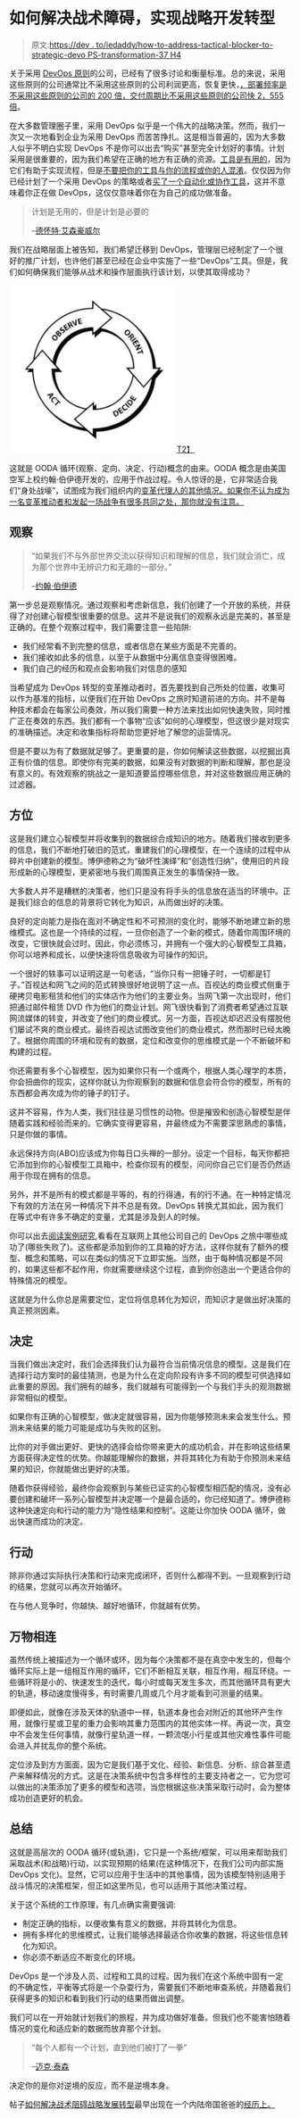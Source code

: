 # 如何解决战术障碍，实现战略开发转型

> 原文:[https://dev . to/iedaddy/how-to-address-tactical-blocker-to-strategic-devo PS-transformation-37 H4](https://dev.to/iedaddy/how-to-address-tactical-blockers-to-strategic-devops-transformation-37h4)

关于采用 [DevOps 原则](http://iedaddy.com/2016/10/implementing-devops-principles/)的公司，已经有了很多讨论和衡量标准。总的来说，采用这些原则的公司通常比不采用这些原则的公司利润更高，恢复更快，[，部署频率是不采用这些原则的公司的 200 倍，交付周期比不采用这些原则的公司快 2，555 倍](https://www.theregister.co.uk/2017/06/06/state_of_devops_low_performers_are_fast_but_ignore_quality/)。

在大多数管理圈子里，采用 DevOps 似乎是一个伟大的战略决策。然而，我们一次又一次地看到企业为采用 DevOps 而苦苦挣扎。这是相当普遍的，因为大多数人似乎不明白实现 DevOps 不是你可以出去“购买”甚至完全计划好的事情。计划采用是很重要的，因为我们希望在正确的地方有正确的资源。[工具是有用的](https://dev.to/iedaddy/focus-on-devops-core-tool-categories-14lj-temp-slug-5838912)，因为它们有助于实现流程，但是[不要把你的工具与你的流程或你的人混淆](http://iedaddy.com/2017/03/devops-job-title-tools-or-process/)。仅仅因为你已经计划了一个采用 DevOps 的策略或者[买了一个自动化或协作工具](https://dev.to/iedaddy/focus-on-devops-core-tool-categories-14lj-temp-slug-5838912)，这并不意味着你正在做 DevOps，这仅仅意味着你在为自己的成功做准备。

> 计划是无用的，但是计划是必要的
> 
> –[德怀特·艾森豪威尔](https://en.wikipedia.org/wiki/Dwight_D._Eisenhower)

我们在战略层面上被告知，我们希望迁移到 DevOps，管理层已经制定了一个很好的推广计划，也许他们甚至已经在企业中实施了一些“DevOps”工具。但是，我们如何确保我们能够从战术和操作层面执行该计划，以使其取得成功？

[![](img/23145d3ef618dfc38e7287e96c2e27f9.png)T2】](http://iedaddy.com/wp-content/uploads/2018/01/OODA-loop.png)

这就是 OODA 循环(观察、定向、决定、行动)概念的由来。OODA 概念是由美国空军上校约翰·伯伊德开发的，应用于作战过程。令人惊讶的是，它非常适合我们“身处战壕”，试图成为我们组织内的[变革代理人的其他情况。如果你不认为成为一名变革推动者和发起一场战争有很多共同之处，那你就没有注意。](http://searchcio.techtarget.com/definition/change-agent)

## 观察

> “如果我们不与外部世界交流以获得知识和理解的信息，我们就会消亡，成为那个世界中无辨识力和无趣的一部分。”
> 
> –[约翰·伯伊德](https://en.wikipedia.org/wiki/John_Boyd_(military_strategist))

第一步总是观察情况。通过观察和考虑新信息，我们创建了一个开放的系统，并获得了对创建心智模型很重要的信息。这并不是说我们的观察永远是完美的，甚至是正确的。在整个观察过程中，我们需要注意一些陷阱:

*   我们经常看不到完整的信息，或者信息在某些方面是不完善的。
*   我们接收如此多的信息，以至于从数据中分离信息变得很困难。
*   我们自己的经历和观点会影响我们对信息的感知

当希望成为 DevOps 转型的变革推动者时，首先要找到自己所处的位置，收集可以作为基准的指标，以便我们在开始 DevOps 之旅时知道前进的方向。并不是每种技术都会在每家公司奏效，所以我们需要一种方法来找出如何快速失败，同时推广正在奏效的东西。我们都有一个事物“应该”如何的心理模型，但这很少是对现实的准确描述。决定和收集指标将帮助您更好地了解您的运营情况。

但是不要以为有了数据就足够了。更重要的是，你如何解读这些数据，以挖掘出真正有价值的信息。即使你有完美的数据，如果没有对数据的判断和理解，那也是没有意义的。有效观察的挑战之一是知道要监控哪些信息，并对这些数据应用正确的过滤器。

## 方位

这是我们建立心智模型并将收集到的数据综合成知识的地方。随着我们接收到更多的信息，我们不断地打破旧的范式，重建我们的心理模型，在一个连续的过程中从碎片中创建新的模型。博伊德称之为“破坏性演绎”和“创造性归纳”，使用旧的片段形成新的心理模型，更紧密地与我们周围真正发生的事情保持一致。

大多数人并不是糟糕的决策者，他们只是没有将手头的信息放在适当的环境中。正是我们综合的信息的背景将它转化为知识，从而做出好的决策。

良好的定向能力是指在面对不确定性和不可预测的变化时，能够不断地建立新的思维模式。这也是一个持续的过程，一旦你创造了一个新的模式，随着你周围环境的改变，它很快就会过时。因此，你必须练习，并拥有一个强大的心智模型工具箱，你可以培养和成长，以便快速将信息吸收为可操作的知识。

一个很好的轶事可以证明这是一句老话，“当你只有一把锤子时，一切都是钉子。”百视达和网飞之间的范式转换很好地说明了这一点。百视达的商业模式侧重于硬拷贝电影租赁和他们的实体店作为他们的主要业务。当网飞第一次出现时，他们把通过邮件租赁 DVD 作为他们的商业计划。网飞很快看到了消费者希望通过互联网流媒体的转变，并改变了他们的商业模式。另一方面，百视达却迟迟没有摆脱他们屡试不爽的商业模式。最终百视达试图改变他们的商业模式，然而那时已经太晚了。根据你周围的环境和现有的数据，定位和改变你的思维模式是一个不断破坏和构建的过程。

你还需要有多个心智模型，因为如果你只有一个或两个，根据人类心理学的本质，你会扭曲你的现实，这样你就认为你观察到的数据和信息会符合你的模型，所有的东西都会再次成为你的锤子的钉子。

这并不容易，作为人类，我们往往是习惯性的动物。但是摧毁和创造心智模型是伴随着实践和经验而来的。它确实变得更容易，并最终成为不需要深思熟虑的事情，只是你做的事情。

永远保持方向(ABO)应该成为你每日口头禅的一部分。设定一个目标，每天你都把它添加到你的心智模型工具箱中，检查你现有的模型，问问你自己它们是否仍然适用于你现在拥有的信息。

另外，并不是所有的模式都是平等的，有的行得通，有的行不通。在一种特定情况下有效的方法在另一种情况下并不总是有效。DevOps 转换尤其如此，因为我们在等式中有许多不确定的变量，尤其是涉及到人的时候。

你可以出去[阅读案例研究](https://dzone.com/articles/devops-use-cases),看看在互联网上其他公司自己的 DevOps 之旅中哪些成功了(哪些失败了)。这些都是添加到你的工具箱的好方法，这样你就有了额外的模型、概念和策略，可以在类似的情况下立即实施。当然，由于每种情况都是不同的，如果这些都不起作用，你就需要继续这个过程，直到你创造出一个更适合你的特殊情况的模型。

这就是为什么你总是需要定位，定位将信息转化为知识，而知识才是做出好决策的真正预测因素。

## 决定

当我们做出决定时，我们会选择我们认为最符合当前情况信息的模型。这是我们在选择行动方案时的最佳猜测，也是为什么在定向阶段有许多不同的模型可供选择如此重要的原因。我们拥有的越多，我们就越有可能得到一个与我们手头的观测数据非常相似的模型。

如果你有正确的心智模型，做决定就很容易，因为你能够预测未来会发生什么。预测未来结果的能力可能是成功与失败的区别。

比你的对手做出更好、更快的选择会给你带来更大的成功机会，并在影响这些结果方面获得决定性的优势。你越能理解你的数据，并将其转化为有助于你预测未来结果的知识，你就能做出更好的决策。

随着你获得经验，最终你会观察到与某些已证实的心智模型相匹配的情况，没有必要创建和破坏一系列心智模型并决定哪一个是最合适的，你已经知道了。博伊德称这种快速定向和行动的能力为“隐性结果和控制”。这能让你加快 OODA 循环，做出快速而成功的决定。

## 行动

除非你通过实际执行决策和行动来完成闭环，否则什么都得不到。一旦观察到行动的结果，您就可以再次开始循环。

在与他人竞争时，你越快、越好地循环，你就越有优势。

## 万物相连

虽然传统上被描述为一个循环或环，因为每个决策都不是在真空中发生的，但每个循环实际上是一组相互作用的循环，它们不断相互关联，相互作用，相互环绕。一些循环将是小的、快速发生的迭代，每小时或每天发生多次，而其他循环具有更大的轨道，移动速度慢得多，有时需要几周或几个月才能看到可测量的结果。

即便如此，就像在涉及天体的轨道中一样，轨道本身也会对附近的其他环产生作用，就像行星或卫星的重力会影响其重力范围内的其他实体一样。再说一次，真空中不会发生任何事情，就像行星轨道一样，一颗流氓小行星或其他灾难性事件可能会进入并扰乱你的整个系统。

定位涉及到方方面面，因为它是我们基于文化、经验、新信息、分析、综合甚至遗产来解释情况的方式。这是在决策系统中包含多样性的主要支持者之一，它为您可以做出的决策添加了更多的模型和选项，当您根据这些决策采取行动时，会为整体成功创造更好的机会。

## 总结

这就是高层次的 OODA 循环(或轨道)，它只是一个系统/框架，可以用来帮助我们采取战术(和战略)行动，以实现预期的结果(在这种情况下，在我们公司内部实施 DevOps 文化)。显然，它可以应用于生活中的其他事情，因为该模型特别适用于战斗情况的决策框架，但正如这里所见，也可以适用于其他决策过程。

关于这个系统的工作原理，有几点确实需要强调:

*   制定正确的指标，以便收集有意义的数据，并将其转化为信息。
*   拥有多样化的思维模式，让我们能够选择最适合你收集的数据，将这些信息转化为知识。
*   你必须不断适应不断变化的环境。

DevOps 是一个涉及人员、过程和工具的过程。因为我们在这个系统中固有一定的不确定性，平衡等式将是一个杂耍行为，需要我们不断地审查系统，并随着我们获得更多的知识和看到我们行动的结果而做出调整。

我们可以在一开始就计划我们的旅程，并为成功做好准备。但我们也不能害怕随着情况的变化和适应新的数据而放弃那个计划。

> “每个人都有一个计划，直到他们被打了一拳”
> 
> –[迈克·泰森](https://en.wikipedia.org/wiki/Mike_Tyson)

决定你的是你对逆境的反应，而不是逆境本身。

帖子[如何解决战术阻碍战略发展转型](http://iedaddy.com/2018/01/address-tactical-blockers-strategic-devops-transformation/)最早出现在一个内陆帝国爸爸的[经历上。](http://iedaddy.com)